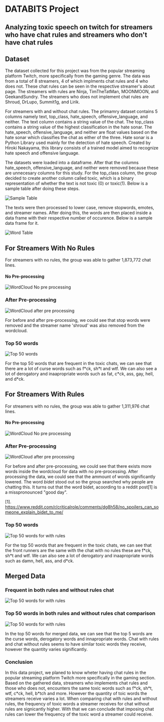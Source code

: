 # DATABITS Project
## Analyzing toxic speech on twitch for streamers who have chat rules and streamers who don't have chat rules

## Dataset
  The dataset collected for this project was from the popular streaming platform Twitch, more specifically from the gaming genre. The data was from a total of 8 streamers, 4 of which implments chat rules and 4 who does not. These chat rules can be seen in the respective streamer's about page. The streamers with rules are Ninja, TimTheTatMan, MOONMOON, and GeekandSundry. The streamers who does not implement chat rules are Shroud, DrLupo, Summit1g, and Lirik.

  For streamers with and without chat rules. The primamry dataset contains 5 columns namely text, top_class, hate_speech, offensive_language, and neither. The text column contains a string value of the chat. The top_class contains a string value of the highest classification in the hate sonar. The hate_speech, offensive_language, and neither are float values based on the hate sonar which classifies the chat as either of the three. Hate sonar is a Python Library used mainly for the detection of hate speech. Created by Hiroki Nakayama, this library consists of a trained model aimed to recognize hate speech and offensive language.

  The datasets were loaded into a dataframe. After that the columns hate_speech, offensive_language, and neither were removed because these are unnecesary columns for this study. For the top_class column, the group decided to create another column called toxic, which is a binary representation of whether the text is not toxic (0) or toxic(1). Below is a sample table after doing these steps.

![Sample Table](/images/others/sample_table.PNG)

  The texts were then processed to lower case, remove stopwords, emotes, and streamer names. After doing this, the words are then placed inside a data frame with their respective number of occurence. Below is a sample data frame for it.

![Word Table](/images/others/words_table.png)

## For Streamers With No Rules
For streamers with no rules, the group was able to gather 1,873,772 chat lines.

#### No Pre-processing
![WordCloud No pre processing](images/norules/Words%20frequent%20in%20chat%20Without%20Rules(No%20preprocessing).png)

### After Pre-processing
![WordCloud after pre processing](/images/norules/Words%20frequent%20in%20the%20streamer%20chats%20With%20No%20Rules%20(After%20Pre-processing).png)

  For before and after pre-processing, we could see that stop words were removed and the streamer name 'shroud' was also removed from the wordcloud.

### Top 50 words
![Top 50 words](/images/norules/Top%2050%20words%20in%20streamer%20chats%20with%20no%20rules.png)

  For the top 50 words that are frequent in the toxic chats, we can see that there are a lot of curse words such as f\*ck, sh\*t and wtf. We can also see a lot of derogatory and inaapropriate words such as fat, c\*ck, ass, gay, hell, and d\*ck.


## For Streamers With Rules
For streamers with no rules, the group was able to gather 1,311,976 chat lines.

#### No Pre-processing
![WordCloud No pre processing](/images/withrules/Words%20frequent%20in%20the%20chats%20With%20Rules(Before%20Pre-processing).png)

### After Pre-processing
![WordCloud after pre processing](/images/withrules/Words%20frequent%20in%20streamer%20chats%20With%20Rules%20(After%20Pre-processing).png)

  For before and after pre-processing, we could see that there exists more words inside the wordcloud for data with no pre-processing. After processing the data, we could see that the ammount of words significantly lowered. The word *bidet* stood out so the group searched why people are chatting this. It turns out that the word bidet, acoording to a reddit post[1] is a misspronounced "good day".

[1]. https://www.reddit.com/r/criticalrole/comments/dg8h58/no_spoilers_can_someone_explain_bidet_to_me/


### Top 50 words
![Top 50 words for with rules](/images/withrules/Top%2050%20words%20in%20chats%20With%20Rules(After%20Pre-processing).png)

  For the top 50 words that are frequent in the toxic chats, we can see that the front runners are the same with the chat with no rules these are f\*ck, sh\*t and wtf. We can also see a lot of derogatory and inaapropriate words such as damn, hell, ass, and d\*ck. 


## Merged Data

### Frequent in both rules and without rules chat
![Top 50 words for with rules](/images/merge/Top%2050%20words%20in%20With%20VS%20Without%20Rules.png)


### Top 50 words in both rules and without rules chat comparison
![Top 50 words for with rules](/images/merge/Words%20frequent%20in%20the%20Merged%20Data)
  
  In the top 50 words for merged data, we can see that the top 5 words are the curse words, derogatory words and innapropriate words. Chat with rules and chat without rules seems to have similar toxic words they receive, however the quantity varies significantly.

### Conclusion
  
  In this data project, we planed to know wheter having chat rules in the popular streaming platform Twitch more specifically in the gaming section. Based on the gathered data, streamers who implements chat rules and those who does not, encounters the same toxic words such as f\*ck, sh\*t, wtf, c\*ck, hell, b\*tch and more. However the quantity of toic words the streamers receive varies a lot. When comparing chat with rules and without rules, the frequency of toxic words a streamer receives for chat without rules are signicantly higher. With that we can conclude that imposing chat rules can lower the frequency of the toxic word a streamer could receive.
